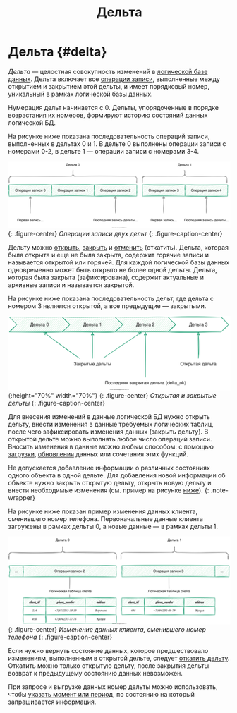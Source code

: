 ﻿---
layout: default
title: Дельта
nav_order: 13
parent: Основные понятия
grand_parent: Обзор понятий, компонентов и связей
has_children: false
has_toc: false
---

# Дельта {#delta}

_Дельта_ — целостная совокупность изменений в [логической базе данных](../logical_db/logical_db.md). 
Дельта включает все [операции записи](../write_operation/write_operation.md), выполненные между открытием и 
закрытием этой дельты, и имеет порядковый номер, уникальный в рамках логической базы данных.

Нумерация дельт начинается с 0. Дельты, упорядоченные в порядке возрастания их номеров, формируют историю 
состояний данных логической БД.

На рисунке ниже показана последовательность операций записи, выполненных в дельтах 0 и 1. 
В дельте 0 выполнены операции записи с номерами 0-2, в дельте 1 — операции записи с номерами 3-4.

![](delta_operations.svg)
{: .figure-center}
*Операции записи двух дельт*
{: .figure-caption-center}

Дельту можно [открыть](../../../reference/sql_plus_requests/BEGIN_DELTA/BEGIN_DELTA.md), 
[закрыть](../../../reference/sql_plus_requests/COMMIT_DELTA/COMMIT_DELTA.md) и 
[отменить](../../../reference/sql_plus_requests/ROLLBACK_DELTA/ROLLBACK_DELTA.md) (откатить). 
Дельта, которая была открыта и еще не была закрыта, содержит горячие записи и называется открытой 
или горячей. Для каждой логической базы данных одновременно может быть открыто не более одной дельты. 
Дельта, которая была закрыта (зафиксирована), содержит актуальные и архивные записи и называется закрытой.

На рисунке ниже показана последовательность дельт, где дельта с номером 3 является открытой, а все 
предыдущие — закрытыми.

![](delta_types.svg){:height="70%" width="70%"}
{: .figure-center}
*Открытая и закрытые дельты*
{: .figure-caption-center}

Для внесения изменений в данные логической БД нужно открыть дельту, внести изменения в данные требуемых логических 
таблиц, после чего зафиксировать изменения данных (закрыть дельту). В открытой дельте можно выполнять любое число 
операций записи. Вносить изменения в данные можно любым способом:
с помощью [загрузки](../../../working_with_system/data_upload/data_upload.md), 
[обновления](../../../working_with_system/data_update/data_update.md) данных или сочетания этих функций.

Не допускается добавление информации о различных состояниях одного объекта 
в одной дельте. Для добавления новой информации об объекте нужно закрыть открытую дельту, открыть 
новую дельту и внести необходимые изменения (см. пример на рисунке [ниже](#img_data_update)).
{: .note-wrapper}

На рисунке ниже показан пример изменения данных клиента, сменившего номер телефона. Первоначальные данные 
клиента загружены в рамках дельты 0, а новые данные — в рамках дельты 1.

<a id="img_data_update"></a>
![](data_update.svg)
{: .figure-center}
*Изменение данных клиента, сменившего номер телефона*
{: .figure-caption-center}

Если нужно вернуть состояние данных, которое предшествовало изменениям, выполненным в открытой 
дельте, следует [откатить дельту](../../../reference/sql_plus_requests/ROLLBACK_DELTA/ROLLBACK_DELTA.md).
Откатить можно только открытую дельту, после закрытия дельты возврат к предыдущему состоянию данных невозможен.

При запросе и выгрузке данных номер дельты можно использовать, чтобы 
[указать момент или период](../../../reference/sql_plus_requests/SELECT/SELECT.md#for_system_time), 
по состоянию на который запрашивается информация.